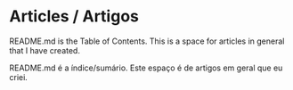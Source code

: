 # Articles / Artigos
README.md is the Table of Contents.
This is a space for articles in general that I have created.

README.md é a índice/sumário.
Este espaço é de artigos em geral que eu criei.
